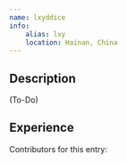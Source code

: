 ```yaml
---
name: lxyddice
info:
    alias: lxy
    location: Hainan, China
---
```


## Description

(To-Do)

## Experience

Contributors for this entry: 
